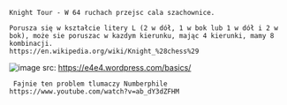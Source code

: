     Knight Tour - W 64 ruchach przejsc cala szachownice. 
    
    Porusza się w kształcie litery L (2 w dół, 1 w bok lub 1 w dół i 2 w bok), może sie poruszac w kazdym kierunku, mając 4 kierunki, mamy 8 kombinacji.
    https://en.wikipedia.org/wiki/Knight_%28chess%29
   ![image](https://user-images.githubusercontent.com/23016118/115977110-18c12580-a575-11eb-99b8-4172a0d3f371.png)
   src: https://e4e4.wordpress.com/basics/
       
     Fajnie ten problem tlumaczy Numberphile https://www.youtube.com/watch?v=ab_dY3dZFHM
